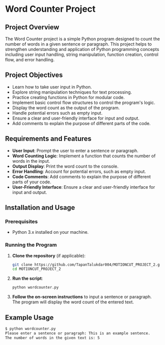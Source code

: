 # Word Counter Project

## Project Overview

The Word Counter project is a simple Python program designed to count the number of words in a given sentence or paragraph. This project helps to strengthen understanding and application of Python programming concepts including user input handling, string manipulation, function creation, control flow, and error handling.

## Project Objectives

- Learn how to take user input in Python.
- Explore string manipulation techniques for text processing.
- Practice creating functions in Python for modular code.
- Implement basic control flow structures to control the program's logic.
- Display the word count as the output of the program.
- Handle potential errors such as empty input.
- Ensure a clear and user-friendly interface for input and output.
- Add comments to explain the purpose of different parts of the code.

## Requirements and Features

- **User Input**: Prompt the user to enter a sentence or paragraph.
- **Word Counting Logic**: Implement a function that counts the number of words in the input.
- **Output Display**: Print the word count to the console.
- **Error Handling**: Account for potential errors, such as empty input.
- **Code Comments**: Add comments to explain the purpose of different parts of your code.
- **User-Friendly Interface**: Ensure a clear and user-friendly interface for input and output.

## Installation and Usage

### Prerequisites

- Python 3.x installed on your machine.

### Running the Program

1. **Clone the repository** (if applicable):

    ```sh
    git clone https://github.com/TapanTalukdar004/MOTIONCUT_PROJECT_2.git
    cd MOTIONCUT_PROJECT_2
    ```

2. **Run the script**:

    ```sh
    python wordcounter.py
    ```

3. **Follow the on-screen instructions** to input a sentence or paragraph. The program will display the word count of the entered text.

## Example Usage

```sh
$ python wordcounter.py
Please enter a sentence or paragraph: This is an example sentence.
The number of words in the given text is: 5
